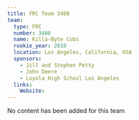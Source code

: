 ```yaml
---
title: FRC Team 3408
team:
  type: FRC
  number: 3408
  name: Killa-Byte Cubs
  rookie_year: 2010
  location: Los Angeles, California, USA
  sponsors:
    - Jill and Stephen Petty
    - John Deere
    - Loyola High School Los Angeles
  links:
    Website: 
---
```

No content has been added for this team